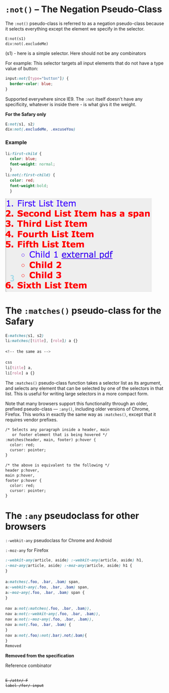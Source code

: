 # `:not()` – The Negation Pseudo-Class

The `:not()` pseudo-class is referred to as a negation pseudo-class because it selects everything except the element we specify in the selector.

```
E:not(s1)
div:not(.excludeMe)
```
(s1) - here is a simple selector. Here should not be any combinators

For example: This selector targets all input elements that do not have a type value of button:

```css
input:not([type="button"]) {
  border-color: blue;
}
```
Supported everywhere since IE9. 
The `:not` itself doesn't have any specificity, whatever is inside there - is what givs it the weight. 
 
 **For the Safary only**

 ```css
E:not(s1, s2)
 div:not(.excludeMe, .excuseYou)
```
### Example

```css
li:first-child {
  color: blue;
  font-weight: normal;
  }
li:not(:first-child) {
  color: red;
  font-weight:bold;
  }
  ```
  ![negationPseudoClass](./negationPseudoClass.png)

#  The `:matches()` pseudo-class for the Safary 


```css
E:matches(s1, s2)
li:matches([title], [role]) a {}

<!-- the same as -->   

css 
li[title] a, 
li[role] a {}
```

The `:matches()` pseudo-class function takes a selector list as its argument, and selects any element that can be selected by one of the selectors in that list. This is useful for writing large selectors in a more compact form.

Note that many browsers support this functionality through an older, prefixed pseudo-class — `:any()`, including older versions of Chrome, Firefox. This works in exactly the same way as `:matches()`, except that it requires vendor prefixes.

```
/* Selects any paragraph inside a header, main
   or footer element that is being hovered */
:matches(header, main, footer) p:hover {
  color: red;
  cursor: pointer;
}

/* the above is equivalent to the following */
header p:hover,
main p:hover,
footer p:hover {
  color: red;
  cursor: pointer;
}
```

# The `:any` pseudoclass for other browsers

`:-webkit-any` pseudoclass for Chrome and Android

`:-moz-any` for Firefox
```css
:-webkit-any(article, aside) :-webkit-any(article, aside) h1,
:-moz-any(article, aside) :-moz-any(article, aside) h1 {
}
 
a:matches(.foo, .bar, .bam) span,
a:-webkit-any(.foo, .bar, .bam) span,
a:-moz-any(.foo, .bar, .bam) span {
}

nav a:not(:matches(.foo, .bar, .bam)),
nav a:not(:-webkit-any(.foo, .bar, .bam)),
nav a:not(:-moz-any(.foo, .bar, .bam)),
nav a:not(.foo, .bar, .bam) {
}
nav a:not(.foo):not(.bar).not(.bam){
}
Removed
```
**Removed from the specification**

Reference combinator

<pre><code><del>
E /attr/ F</del>
<del>label /for/ input</del></pre></code>

